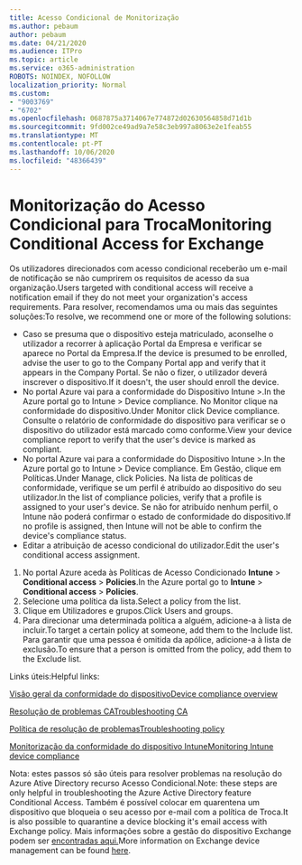 ```yaml
---
title: Acesso Condicional de Monitorização
ms.author: pebaum
author: pebaum
ms.date: 04/21/2020
ms.audience: ITPro
ms.topic: article
ms.service: o365-administration
ROBOTS: NOINDEX, NOFOLLOW
localization_priority: Normal
ms.custom:
- "9003769"
- "6702"
ms.openlocfilehash: 0687875a3714067e774872d02630564858d71d1b
ms.sourcegitcommit: 9fd002ce49ad9a7e58c3eb997a8063e2e1feab55
ms.translationtype: MT
ms.contentlocale: pt-PT
ms.lasthandoff: 10/06/2020
ms.locfileid: "48366439"
---
```

# <a name="monitoring-conditional-access-for-exchange"></a><span data-ttu-id="8460c-102">Monitorização do Acesso Condicional para Troca</span><span class="sxs-lookup"><span data-stu-id="8460c-102">Monitoring Conditional Access for Exchange</span></span>

<span data-ttu-id="8460c-103">Os utilizadores direcionados com acesso condicional receberão um e-mail de notificação se não cumprirem os requisitos de acesso da sua organização.</span><span class="sxs-lookup"><span data-stu-id="8460c-103">Users targeted with conditional access will receive a notification email if they do not meet your organization's access requirements.</span></span> <span data-ttu-id="8460c-104">Para resolver, recomendamos uma ou mais das seguintes soluções:</span><span class="sxs-lookup"><span data-stu-id="8460c-104">To resolve, we recommend one or more of the following solutions:</span></span>

- <span data-ttu-id="8460c-105">Caso se presuma que o dispositivo esteja matriculado, aconselhe o utilizador a recorrer à aplicação Portal da Empresa e verificar se aparece no Portal da Empresa.</span><span class="sxs-lookup"><span data-stu-id="8460c-105">If the device is presumed to be enrolled, advise the user to go to the Company Portal app and verify that it appears in the Company Portal.</span></span> <span data-ttu-id="8460c-106">Se não o fizer, o utilizador deverá inscrever o dispositivo.</span><span class="sxs-lookup"><span data-stu-id="8460c-106">If it doesn't, the user should enroll the device.</span></span>
- <span data-ttu-id="8460c-107">No portal Azure vai para a conformidade do Dispositivo Intune >.</span><span class="sxs-lookup"><span data-stu-id="8460c-107">In the Azure portal go to Intune > Device compliance.</span></span> <span data-ttu-id="8460c-108">No Monitor clique na conformidade do dispositivo.</span><span class="sxs-lookup"><span data-stu-id="8460c-108">Under Monitor click Device compliance.</span></span> <span data-ttu-id="8460c-109">Consulte o relatório de conformidade do dispositivo para verificar se o dispositivo do utilizador está marcado como conforme.</span><span class="sxs-lookup"><span data-stu-id="8460c-109">View your device compliance report to verify that the user's device is marked as compliant.</span></span>
- <span data-ttu-id="8460c-110">No portal Azure vai para a conformidade do Dispositivo Intune >.</span><span class="sxs-lookup"><span data-stu-id="8460c-110">In the Azure portal go to Intune > Device compliance.</span></span> <span data-ttu-id="8460c-111">Em Gestão, clique em Políticas.</span><span class="sxs-lookup"><span data-stu-id="8460c-111">Under Manage, click Policies.</span></span> <span data-ttu-id="8460c-112">Na lista de políticas de conformidade, verifique se um perfil é atribuído ao dispositivo do seu utilizador.</span><span class="sxs-lookup"><span data-stu-id="8460c-112">In the list of compliance policies, verify that a profile is assigned to your user's device.</span></span> <span data-ttu-id="8460c-113">Se não for atribuído nenhum perfil, o Intune não poderá confirmar o estado de conformidade do dispositivo.</span><span class="sxs-lookup"><span data-stu-id="8460c-113">If no profile is assigned, then Intune will not be able to confirm the device's compliance status.</span></span>
- <span data-ttu-id="8460c-114">Editar a atribuição de acesso condicional do utilizador.</span><span class="sxs-lookup"><span data-stu-id="8460c-114">Edit the user's conditional access assignment.</span></span>

1. <span data-ttu-id="8460c-115">No portal Azure aceda às Políticas de Acesso Condicionado **Intune**  >  **Conditional access**  >  **Policies**.</span><span class="sxs-lookup"><span data-stu-id="8460c-115">In the Azure portal go to **Intune** > **Conditional access** > **Policies**.</span></span>
2. <span data-ttu-id="8460c-116">Selecione uma política da lista.</span><span class="sxs-lookup"><span data-stu-id="8460c-116">Select a policy from the list.</span></span>
3. <span data-ttu-id="8460c-117">Clique em Utilizadores e grupos.</span><span class="sxs-lookup"><span data-stu-id="8460c-117">Click Users and groups.</span></span>
4. <span data-ttu-id="8460c-118">Para direcionar uma determinada política a alguém, adicione-a à lista de incluir.</span><span class="sxs-lookup"><span data-stu-id="8460c-118">To target a certain policy at someone, add them to the Include list.</span></span> <span data-ttu-id="8460c-119">Para garantir que uma pessoa é omitida da apólice, adicione-a à lista de exclusão.</span><span class="sxs-lookup"><span data-stu-id="8460c-119">To ensure that a person is omitted from the policy, add them to the Exclude list.</span></span>

<span data-ttu-id="8460c-120">Links úteis:</span><span class="sxs-lookup"><span data-stu-id="8460c-120">Helpful links:</span></span>

[<span data-ttu-id="8460c-121">Visão geral da conformidade do dispositivo</span><span class="sxs-lookup"><span data-stu-id="8460c-121">Device compliance overview</span></span>](https://docs.microsoft.com/intune/device-compliance-get-started)

[<span data-ttu-id="8460c-122">Resolução de problemas CA</span><span class="sxs-lookup"><span data-stu-id="8460c-122">Troubleshooting CA</span></span>](https://docs.microsoft.com/intune/troubleshoot-conditional-access)

[<span data-ttu-id="8460c-123">Política de resolução de problemas</span><span class="sxs-lookup"><span data-stu-id="8460c-123">Troubleshooting policy</span></span>](https://docs.microsoft.com/intune/troubleshoot-policies-in-microsoft-intune)

[<span data-ttu-id="8460c-124">Monitorização da conformidade do dispositivo Intune</span><span class="sxs-lookup"><span data-stu-id="8460c-124">Monitoring Intune device compliance</span></span>](https://docs.microsoft.com/intune/compliance-policy-monitor)

<span data-ttu-id="8460c-125">Nota: estes passos só são úteis para resolver problemas na resolução do Azure Ative Directory recurso Acesso Condicional.</span><span class="sxs-lookup"><span data-stu-id="8460c-125">Note: these steps are only helpful in troubleshooting the Azure Active Directory feature Conditional Access.</span></span> <span data-ttu-id="8460c-126">Também é possível colocar em quarentena um dispositivo que bloqueia o seu acesso por e-mail com a política de Troca.</span><span class="sxs-lookup"><span data-stu-id="8460c-126">It is also possible to quarantine a device blocking it's email access with Exchange policy.</span></span> <span data-ttu-id="8460c-127">Mais informações sobre a gestão do dispositivo Exchange podem ser [encontradas aqui.](<https://docs.microsoft.com/previous-versions/office/exchange-server-2010/ff959225(v=exchg.141>)</span><span class="sxs-lookup"><span data-stu-id="8460c-127">More information on Exchange device management can be found [here](<https://docs.microsoft.com/previous-versions/office/exchange-server-2010/ff959225(v=exchg.141>).</span></span>

